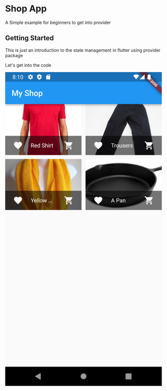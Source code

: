 # Shop App

A Simple example for beginners to get into provider

## Getting Started

This is just an introduction to the state management in flutter using provider package

Let's get into the code

![alt text](https://raw.githubusercontent.com/devidasm/shopping-app-flutter-provider/main/home.png)


